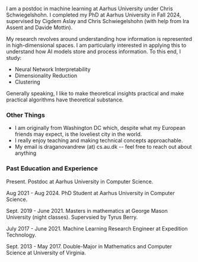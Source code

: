 I am a postdoc in machine learning at Aarhus University under Chris Schwiegelshohn. I completed my PhD at Aarhus University in Fall 2024, supervised by Cigdem Aslay and Chris Schwiegelshohn (with help from Ira Assent and Davide Mottin).

My research revolves around understanding how information is represented in high-dimensional spaces. I am particularly interested in applying this to understand how AI models store and process information. To this end, I study:
- Neural Network Interpretability
- Dimensionality Reduction
- Clustering

Generally speaking, I like to make theoretical insights practical and make practical algorithms have theoretical substance.

### Other Things

- I am originally from Washington DC which, despite what my European friends may expect, is the loveliest city in the world.
- I really enjoy teaching and making technical concepts approachable.
- My email is draganovandrew (at) cs.au.dk -- feel free to reach out about anything

### Past Education and Experience

Present. Postdoc at Aarhus University in Computer Science.

Aug 2021 - Aug 2024. PhD Student at Aarhus University in Computer Science.

Sept. 2019 - June 2021. Masters in mathematics at George Mason University (night classes). Supervsied by Tyrus Berry.

July 2017 - June 2021. Machine Learning Research Engineer at Expedition Technology.

Sept. 2013 - May 2017. Double-Major in Mathematics and Computer Science at University of Virginia.

